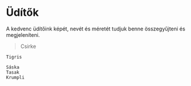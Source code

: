 # Üdítők
A kedvenc üdítőink képét, nevét és méretét tudjuk benne összegyűjteni és megjeleníteni.
>Csirke

`Tigris`
```
Sáska
Tasak
Krumpli
```
